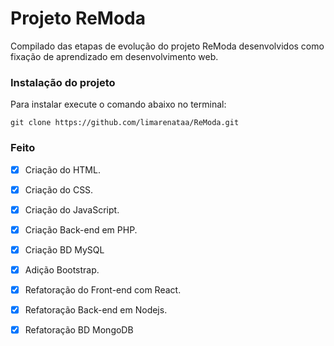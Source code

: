 # Projeto ReModa

Compilado das etapas de evolução do projeto ReModa desenvolvidos como fixação de aprendizado em desenvolvimento web.


### Instalação do projeto

Para instalar execute o comando abaixo no terminal:
```
git clone https://github.com/limarenataa/ReModa.git

```

### Feito

- [x] Criação do HTML.
- [x] Criação do CSS.
- [x] Criação do JavaScript.
- [x] Criação Back-end em PHP.
- [x] Criação BD MySQL 
- [x] Adição Bootstrap.
- [x] Refatoração do Front-end com React.
- [x] Refatoração Back-end em Nodejs.
- [x] Refatoração BD MongoDB










